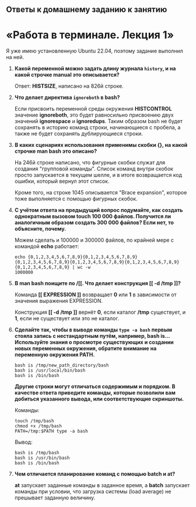 
## Ответы к домашнему заданию к занятию
# «Работа в терминале. Лекция 1»

  Я уже имею установленную Ubuntu 22.04, поэтому задание выполнил на ней.

1. **Какой переменной можно задать длину журнала `history`, и на какой строчке manual это описывается?**

    Ответ: **HISTSIZE**, написано на 826й строке.

2. **Что делает директива `ignoreboth` в bash?**

    Если присвоить переменной среды окружения **HISTCONTROL** значение **ignoreboth**, это будет равносильно
    присвоению двух значений **ignorespace** и **ignoredups**. Таким образом bash не будет сохранять в историю команд
    строки, начинающиеся с пробела, а также не будет сохранять дублирующиеся строки.
    
4. **В каких сценариях использования применимы скобки {}, на какой строчке man bash это описано?**

   На 246й cтроке написано, что фигурные скобки служат для создания "групповой команды". Список команд внутри скобок
   просто запускается в текущем шелле, и в итоге возвращается код ошибки, который вернул этот список.
   
   Кроме того, на строке 1045 описывается "Brace expansion", которое тоже выполняется с помощью фигурных скобок.
   
6. **С учётом ответа на предыдущий вопрос подумайте, как создать однократным вызовом touch 100 000 файлов.
   Получится ли аналогичным образом создать 300 000 файлов? Если нет, то объясните, почему.**
   
   Можем сделать и 100000 и 300000 файлов, по крайней мере с командой **echo** работает:
   ```
   echo {0,1,2,3,4,5,6,7,8,9}{0,1,2,3,4,5,6,7,8,9}{0,1,2,3,4,5,6,7,8,9}{0,1,2,3,4,5,6,7,8,9}{0,1,2,3,4,5,6,7,8,9}{0,1,2,3,4,5,6,7,8,9} | wc -w
   1000000
   ```
   
5. **В man bash поищите по /\[\[. Что делает конструкция [[ -d /tmp ]]?**

   Команда **[[ EXPRESSION ]]** возвращает **0** или **1** в зависимости от значения выражения EXPRESSION.
   
   Конструкция **[[ -d /tmp ]]** вернёт **0**, если каталог **/tmp** существует, и **1**, если не существует или это не каталог.

7. **Сделайте так, чтобы в выводе команды `type -a bash` первым стояла запись с нестандартным путём, например, bash is...
   Используйте знания о просмотре существующих и создании новых переменных окружения,
   обратите внимание на переменную окружения PATH.**
    ```
    bash is /tmp/new_path_directory/bash
    bash is /usr/local/bin/bash
    bash is /bin/bash
    ```
    **Другие строки могут отличаться содержимым и порядком.
    В качестве ответа приведите команды, которые позволили вам добиться указанного вывода, или соответствующие скриншоты.**

    Команды:
    ```
    touch /tmp/bash
    chmod +x /tmp/bash
    PATH=/tmp:$PATH type -a bash
    ```
    Вывод:
    ```
    bash is /tmp/bash
    bash is /usr/bin/bash
    bash is /bin/bash
    ```

7. **Чем отличается планирование команд с помощью batch и at?**

    **at** запускает заданные команды в заданное время, а **batch** запускает команды при условии,
    что загрузка системы (load average) не прешывает заданную величину.
